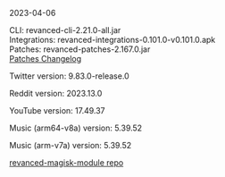 2023-04-06
  
CLI: revanced-cli-2.21.0-all.jar  
Integrations: revanced-integrations-0.101.0-v0.101.0.apk  
Patches: revanced-patches-2.167.0.jar  
[Patches Changelog](https://github.com/revanced/revanced-patches/releases/tag/v2.167.0)  

Twitter version: 9.83.0-release.0  

Reddit version: 2023.13.0  

YouTube version: 17.49.37  

Music (arm64-v8a) version: 5.39.52  

Music (arm-v7a) version: 5.39.52  

[revanced-magisk-module repo](https://github.com/j-hc/revanced-magisk-module)
